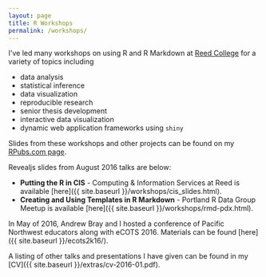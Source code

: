 ```yaml
---
layout: page
title: R Workshops
permalink: /workshops/
---
```


I've led many workshops on using R and R Markdown at <a target="_blank" href="http://www.reed.edu">Reed College</a> for a variety of topics including

- data analysis
- statistical inference
- data visualization
- reproducible research
- senior thesis development
- interactive data visualization
- dynamic web application frameworks using `shiny`

Slides from these workshops and other projects can be found on my <a target="_blank" href="http://www.rpubs.com/cismay">RPubs.com page</a>.

Revealjs slides from August 2016 talks are below:

- **Putting the R in CIS** - Computing & Information Services at Reed is available [here]({{ site.baseurl }}/workshops/cis_slides.html).
- **Creating and Using Templates in R Markdown** - Portland R Data Group Meetup is available [here]({{ site.baseurl }}/workshops/rmd-pdx.html).

In May of 2016, Andrew Bray and I hosted a conference of Pacific Northwest educators along with eCOTS 2016.  Materials can be found [here]({{ site.baseurl }}/ecots2k16/).

A listing of other talks and presentations I have given can be found in my [CV]({{ site.baseurl }}/extras/cv-2016-01.pdf).
